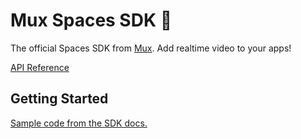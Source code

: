 # Mux Spaces SDK 🚀

The official Spaces SDK from [Mux](https://mux.com). Add realtime video to your apps!

[API Reference](https://spaces-js-docs.mux.dev)

## Getting Started

[Sample code from the SDK docs.](https://spaces-js-docs.mux.dev/#example)
